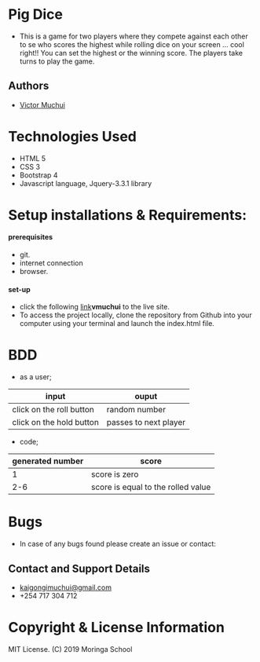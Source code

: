 # Pig Dice
* This is a game for two players where they compete against each other to se who scores the highest while rolling dice on your screen ... cool right!! You can set the highest or the winning score. The players take turns to play the game.  
## Authors
* [Victor Muchui](https://github.com/vmuchui)
# Technologies Used
* HTML 5
* CSS 3
* Bootstrap 4
* Javascript language, Jquery-3.3.1 library
# Setup installations & Requirements:
#### prerequisites
* git.
* internet connection
* browser.
#### set-up
* click the following [link]()**vmuchui** to the live site.
* To access the project locally, clone the repository from Github into your computer using your terminal and launch the index.html file.
# BDD
* as a user;

input        |ouput
-------------|------------------
click on the roll button|random number
click on the hold button|passes to next player
* code;

generated number| score
----------------|---------
1|score is zero
2-6|score is equal to the rolled value
# Bugs
* In case of any bugs found please create an issue or contact:
## Contact and Support Details
* kaigongimuchui@gmail.com
* +254 717 304 712
# Copyright & License Information
MIT License.
(C)  2019 Moringa School
